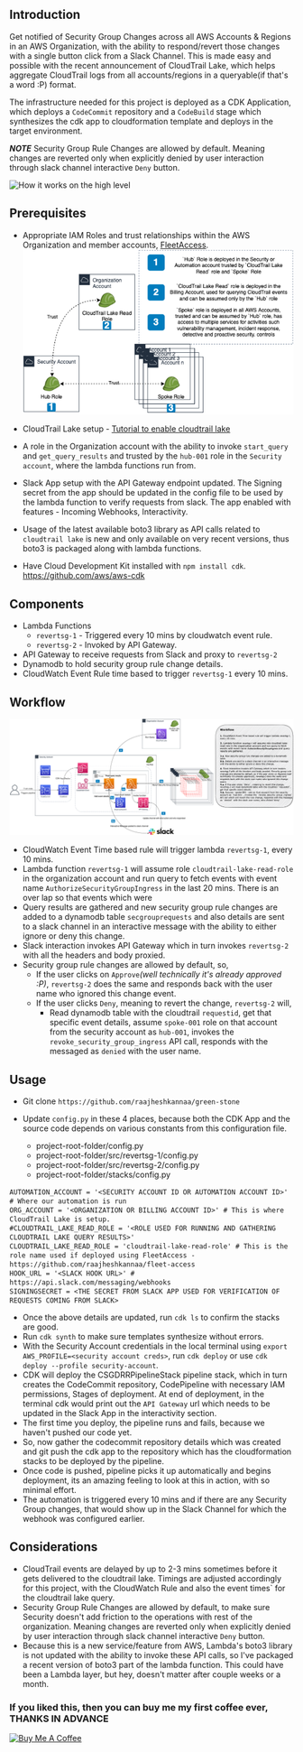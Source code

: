 

## Introduction
Get notified of Security Group Changes across all AWS Accounts & Regions in an AWS Organization, with the ability to respond/revert those changes with a single button click from a Slack Channel.
This is made easy and possible with the recent announcement of CloudTrail Lake, which helps aggregate CloudTrail logs from all accounts/regions in a queryable(if that's a word :P) format.

The infrastructure needed for this project is deployed as a CDK Application, which deploys a `CodeCommit` repository and a `CodeBuild` stage which synthesizes the cdk app to cloudformation template and deploys in the target environment.

***NOTE*** Security Group Rule Changes are allowed by default. Meaning changes are reverted only when explicitly denied by user interaction through slack channel interactive `Deny` button.

![How it works on the high level](../../images/SecurityGroupRevertChatOps.gif)

## Prerequisites
* Appropriate IAM Roles and trust relationships within the AWS Organization and member accounts, [FleetAccess](https://github.com/raajheshkannaa/fleet-access).
![An ideal setup would be like this](../../images/SecurityGroupRevertIAMRoleStructure.png)

* CloudTrail Lake setup - [Tutorial to enable cloudtrail lake](https://aws.amazon.com/blogs/mt/announcing-aws-cloudtrail-lake-a-managed-audit-and-security-lake/)
* A role in the Organization account with the ability to invoke `start_query` and `get_query_results` and trusted by the `hub-001` role in the `Security account`, where the lambda functions run from.
* Slack App setup with the API Gateway endpoint updated. The Signing secret from the app should be updated in the config file to be used by the lambda function to verify requests from slack. The app enabled with features - Incoming Webhooks, Interactivity.
* Usage of the latest available boto3 library as API calls related to `cloudtrail lake` is new and only available on very recent versions, thus boto3 is packaged along with lambda functions.
* Have Cloud Development Kit installed with `npm install cdk`. https://github.com/aws/aws-cdk

## Components
* Lambda Functions
	* `revertsg-1` - Triggered every 10 mins by cloudwatch event rule.
	* `revertsg-2` - Invoked by API Gateway.
* API Gateway to receive requests from Slack and proxy to `revertsg-2`
* Dynamodb to hold security group rule change details.
* CloudWatch Event Rule time based to trigger `revertsg-1` every 10 mins.


## Workflow
![Security Group Change Detection & Response](../../images/SecurityGroupRevertChatOps.drawio.png)

* CloudWatch Event Time based rule will trigger lambda `revertsg-1`, every 10 mins.
* Lambda function `revertsg-1` will assume role `cloudtrail-lake-read-role` in the organization account and run query to fetch events with event name `AuthorizeSecurityGroupIngress` in the last 20 mins. There is an over lap so that events which were 
* Query results are gathered and new security group rule changes are added to a dynamodb table `secgrouprequests` and also details are sent to a slack channel in an interactive message with the ability to either ignore or deny this change.
* Slack interaction invokes API Gateway which in turn invokes `revertsg-2` with all the headers and body proxied.
* Security group rule changes are allowed by default, so, 
	* If the user clicks on `Approve`_(well technically it's already approved :P)_, `revertsg-2` does the same and responds back with the user name who ignored this change event.
	* If the user clicks `Deny`, meaning to revert the change, `revertsg-2` will,
		* Read dynamodb table with the cloudtrail `requestid`, get that specific event details, assume `spoke-001` role on that account from the security account as `hub-001`, invokes the `revoke_security_group_ingress` API call, responds with the messaged as `denied` with the user name.

## Usage
* Git clone `https://github.com/raajheshkannaa/green-stone`
* Update `config.py` in these 4 places, because both the CDK App and the source code depends on various constants from this configuration file.
	
	* project-root-folder/config.py
	* project-root-folder/src/revertsg-1/config.py
	* project-root-folder/src/revertsg-2/config.py
	* project-root-folder/stacks/config.py

```
AUTOMATION_ACCOUNT = '<SECURITY ACCOUNT ID OR AUTOMATION ACCOUNT ID>' # Where our automation is run
ORG_ACCOUNT = '<ORGANIZATION OR BILLING ACCOUNT ID>' # This is where CloudTrail Lake is setup.
#CLOUDTRAIL_LAKE_READ_ROLE = '<ROLE USED FOR RUNNING AND GATHERING CLOUDTRAIL LAKE QUERY RESULTS>'
CLOUDTRAIL_LAKE_READ_ROLE = 'cloudtrail-lake-read-role' # This is the role name used if deployed using FleetAccess - https://github.com/raajheshkannaa/fleet-access 
HOOK_URL = '<SLACK HOOK URL>' # https://api.slack.com/messaging/webhooks
SIGNINGSECRET = <THE SECRET FROM SLACK APP USED FOR VERIFICATION OF REQUESTS COMING FROM SLACK>
```

* Once the above details are updated, run `cdk ls` to confirm the stacks are good.
* Run `cdk synth` to make sure templates synthesize without errors.
* With the Security Account credentials in the local terminal using `export AWS_PROFILE=<security account creds>`, run `cdk deploy` or use `cdk deploy --profile security-account`.
* CDK will deploy the CSGDRRPipelineStack pipeline stack, which in turn creates the CodeCommit repository, CodePipeline with necessary IAM permissions, Stages of deployment. At end of deployment, in the terminal cdk would print out the `API Gateway` url which needs to be updated in the Slack App in the interactivity section.
* The first time you deploy, the pipeline runs and fails, because we haven't pushed our code yet.
* So, now gather the codecommit repository details which was created and git push the cdk app to the repository which has the cloudformation stacks to be deployed by the pipeline.
* Once code is pushed, pipeline picks it up automatically and begins deployment, its an amazing feeling to look at this in action, with so minimal effort.
* The automation is triggered every 10 mins and if there are any Security Group changes, that would show up in the Slack Channel for which the webhook was configured earlier.


## Considerations
* CloudTrail events are delayed by up to 2-3 mins sometimes before it gets delivered to the cloudtrail lake. Timings are adjusted accordingly for this project, with the CloudWatch Rule and also the event times` for the cloudtrail lake query.
* Security Group Rule Changes are allowed by default, to make sure Security doesn't add friction to the operations with rest of the organization. Meaning changes are reverted only when explicitly denied by user interaction through slack channel interactive `Deny` button.
* Because this is a new service/feature from AWS, Lambda's boto3 library is not updated with the ability to invoke these API calls, so I've packaged a recent version of boto3 part of the lambda function. This could have been a Lambda layer, but hey, doesn't matter after couple weeks or a month.

### If you liked this, then you can buy me my first coffee ever, THANKS IN ADVANCE
<a href="https://www.buymeacoffee.com/raajheshkannaa" target="_blank"><img src="https://cdn.buymeacoffee.com/buttons/default-orange.png" alt="Buy Me A Coffee" height="41" width="174"></a>

